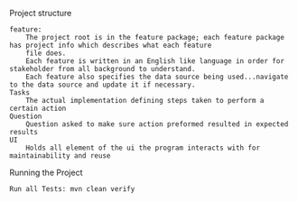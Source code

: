 Project structure

    feature:
        The project root is in the feature package; each feature package has project info which describes what each feature 
        file does. 
        Each feature is written in an English like language in order for stakeholder from all background to understand.
        Each feature also specifies the data source being used...navigate to the data source and update it if necessary.
    Tasks
        The actual implementation defining steps taken to perform a certain action
    Question
        Question asked to make sure action preformed resulted in expected results
    UI
        Holds all element of the ui the program interacts with for maintainability and reuse  
     
Running the Project

    Run all Tests: mvn clean verify
    
